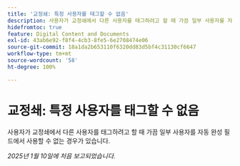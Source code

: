 ```yaml
---
title: '교정쇄: 특정 사용자를 태그할 수 없음'
description: 사용자가 교정쇄에서 다른 사용자를 태그하려고 할 때 가끔 일부 사용자를 자동 완성 필드에서 사용할 수 없는 경우가 있습니다.
hidefromtoc: true
feature: Digital Content and Documents
exl-id: 43ab6e92-f8f4-4cb3-8fe5-6e2708474e06
source-git-commit: 18a1da2b653110f6320dd83d5bf4c31130cf6647
workflow-type: tm+mt
source-wordcount: '58'
ht-degree: 100%

---
```


# 교정쇄: 특정 사용자를 태그할 수 없음

<!--
>[!NOTE]
>
>This issue was fixed on February 7, 2025.-->

사용자가 교정쇄에서 다른 사용자를 태그하려고 할 때 가끔 일부 사용자를 자동 완성 필드에서 사용할 수 없는 경우가 있습니다.

_2025년 1월 10일에 처음 보고되었습니다._
